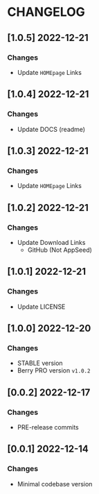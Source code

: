 # CHANGELOG

## [1.0.5] 2022-12-21
### Changes

- Update `HOMEpage` Links

## [1.0.4] 2022-12-21
### Changes

- Update DOCS (readme)

## [1.0.3] 2022-12-21
### Changes

- Update `HOMEpage` Links

## [1.0.2] 2022-12-21
### Changes

- Update Download Links
  - GitHub (Not AppSeed)

## [1.0.1] 2022-12-21
### Changes

- Update LICENSE

## [1.0.0] 2022-12-20
### Changes

- STABLE version
- Berry PRO version `v1.0.2`

## [0.0.2] 2022-12-17
### Changes

- PRE-release commits

## [0.0.1] 2022-12-14
### Changes

- Minimal codebase version
